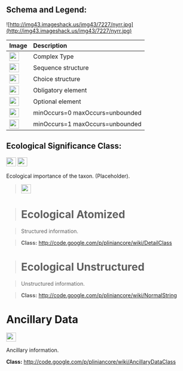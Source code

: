 <h2><b>Schema and Legend:</b></h2>



![http://img43.imageshack.us/img43/7227/nyrr.jpg](http://img43.imageshack.us/img43/7227/nyrr.jpg)

|Image|Description|
|:----|:----------|
|<img src='http://imageshack.us/a/img16/5397/multipleg.jpg' width='26' height='24' />|Complex Type|
|<img src='http://img6.imageshack.us/img6/1315/sequencej.jpg' width='26' height='24' />|Sequence structure|
|<img src='http://img266.imageshack.us/img266/2791/choice.jpg' width='26' height='24' />|Choice structure|
|<img src='http://img52.imageshack.us/img52/2777/elementkw.jpg' width='26' height='24' />|Obligatory element|
|<img src='http://img585.imageshack.us/img585/4808/optional.jpg' width='26' height='24' />|Optional element|
|<img src='http://img19.imageshack.us/img19/4356/infinitol.jpg' width='26' height='24' />|minOccurs=0 maxOccurs=unbounded|
|<img src='http://img198.imageshack.us/img198/6134/unoinfinito.jpg' width='26' height='24' />|minOccurs=1 maxOccurs=unbounded|


<h2><b>Ecological Significance Class:</b></h2>

<img src='http://imageshack.us/a/img16/5397/multipleg.jpg' width='26' height='24' /> <img src='http://img6.imageshack.us/img6/1315/sequencej.jpg' width='26' height='24' />

Ecological importance of the taxon. (Placeholder).

> <img src='http://img266.imageshack.us/img266/2791/choice.jpg' width='26' height='24' />

> # Ecological Atomized #

> Structured information.

> <b>Class:</b> http://code.google.com/p/pliniancore/wiki/DetailClass


> # Ecological Unstructured #

> Unstructured information.

> <b>Class:</b> http://code.google.com/p/pliniancore/wiki/NormalString

# Ancillary Data #

<img src='http://img19.imageshack.us/img19/4356/infinitol.jpg' width='26' height='24' />

Ancillary information.

<b>Class:</b> http://code.google.com/p/pliniancore/wiki/AncillaryDataClass